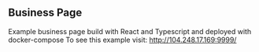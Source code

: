 ## Business Page

Example business page build with React and Typescript and deployed with docker-compose
To see this example visit:
http://104.248.17.169:9999/
